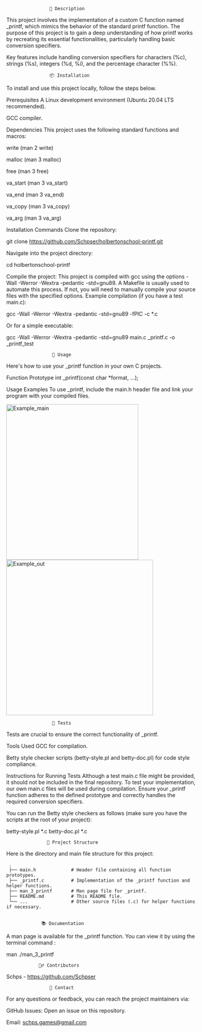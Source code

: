 <Create a function that imitates printf>

					📝 Description

This project involves the implementation of a custom C function named _printf, which mimics the behavior of the standard printf function. The purpose of this project is to gain a deep understanding of how printf works by recreating its essential functionalities, particularly handling basic conversion specifiers.

Key features include handling conversion specifiers for characters (%c), strings (%s), integers (%d, %i), and the percentage character (%%).

					📦 Installation

To install and use this project locally, follow the steps below.

Prerequisites
A Linux development environment (Ubuntu 20.04 LTS recommended).

GCC compiler.

Dependencies
This project uses the following standard functions and macros:

write (man 2 write)

malloc (man 3 malloc)

free (man 3 free)

va_start (man 3 va_start)

va_end (man 3 va_end)

va_copy (man 3 va_copy)

va_arg (man 3 va_arg)

Installation Commands
Clone the repository:

git clone https://github.com/Schpser/holbertonschool-printf.git

Navigate into the project directory:

cd holbertonschool-printf

Compile the project:
This project is compiled with gcc using the options -Wall -Werror -Wextra -pedantic -std=gnu89. A Makefile is usually used to automate this process. If not, you will need to manually compile your source files with the specified options.
Example compilation (if you have a test main.c):

gcc -Wall -Werror -Wextra -pedantic -std=gnu89 -fPIC -c *.c

Or for a simple executable:

gcc -Wall -Werror -Wextra -pedantic -std=gnu89 main.c _printf.c -o _printf_test

				     🚀 Usage

Here's how to use your _printf function in your own C projects.

Function Prototype
int _printf(const char *format, ...);

Usage Examples
To use _printf, include the main.h header file and link your program with your compiled files.

<img width="350" height="412" alt="Example_main" src="https://github.com/user-attachments/assets/82ecca06-c2dc-44e4-b488-e6882b6f467a" />
<img width="389" height="412" alt="Example_out" src="https://github.com/user-attachments/assets/324a247d-ef56-4d34-8565-1cb3a5490994" />

  				     🧪 Tests

Tests are crucial to ensure the correct functionality of _printf.

Tools Used
GCC for compilation.

Betty style checker scripts (betty-style.pl and betty-doc.pl) for code style compliance.

Instructions for Running Tests
Although a test main.c file might be provided, it should not be included in the final repository. To test your implementation, our own main.c files will be used during compilation. Ensure your _printf function adheres to the defined prototype and correctly handles the required conversion specifiers.

You can run the Betty style checkers as follows (make sure you have the scripts at the root of your project):

betty-style.pl *.c
betty-doc.pl *.c

			       📁 Project Structure

Here is the directory and main file structure for this project:
				 
     .
     ├── main.h             # Header file containing all function prototypes.
     ├── _printf.c          # Implementation of the _printf function and helper functions.
     ├── man_3_printf       # Man page file for _printf.
     ├── README.md          # This README file.
     └── ...                # Other source files (.c) for helper functions if necessary.


				 📚 Documentation

A man page is available for the _printf function. You can view it by using the terminal command :

man ./man_3_printf

				🙋‍♂️ Contributors

Schps - https://github.com/Schpser

				    💬 Contact
										
For any questions or feedback, you can reach the project maintainers via:

GitHub Issues: Open an issue on this repository.

Email: schps.games@gmail.com
